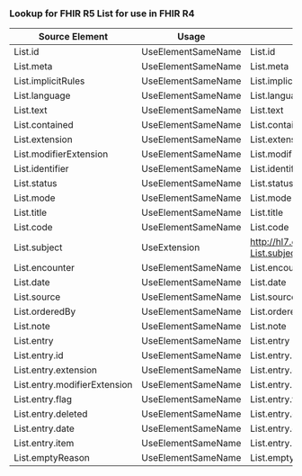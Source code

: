 ### Lookup for FHIR R5 List for use in FHIR R4

| Source Element | Usage | Target |
| -------------- | ----- | ------ |
| List.id | UseElementSameName | List.id |
| List.meta | UseElementSameName | List.meta |
| List.implicitRules | UseElementSameName | List.implicitRules |
| List.language | UseElementSameName | List.language |
| List.text | UseElementSameName | List.text |
| List.contained | UseElementSameName | List.contained |
| List.extension | UseElementSameName | List.extension |
| List.modifierExtension | UseElementSameName | List.modifierExtension |
| List.identifier | UseElementSameName | List.identifier |
| List.status | UseElementSameName | List.status |
| List.mode | UseElementSameName | List.mode |
| List.title | UseElementSameName | List.title |
| List.code | UseElementSameName | List.code |
| List.subject | UseExtension | http://hl7.org/fhir/5.0/StructureDefinition/extension-List.subject |
| List.encounter | UseElementSameName | List.encounter |
| List.date | UseElementSameName | List.date |
| List.source | UseElementSameName | List.source |
| List.orderedBy | UseElementSameName | List.orderedBy |
| List.note | UseElementSameName | List.note |
| List.entry | UseElementSameName | List.entry |
| List.entry.id | UseElementSameName | List.entry.id |
| List.entry.extension | UseElementSameName | List.entry.extension |
| List.entry.modifierExtension | UseElementSameName | List.entry.modifierExtension |
| List.entry.flag | UseElementSameName | List.entry.flag |
| List.entry.deleted | UseElementSameName | List.entry.deleted |
| List.entry.date | UseElementSameName | List.entry.date |
| List.entry.item | UseElementSameName | List.entry.item |
| List.emptyReason | UseElementSameName | List.emptyReason |
